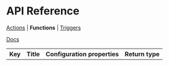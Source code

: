 <title>API Functions</title>

# API Reference
[Actions](./api-actions.html) | **Functions** | [Triggers](./api-triggers.html)

[Docs](./)

<table>
  <tr>
    <th>Key</th>
    <th>Title</th>
    <th>Configuration properties</th>
    <th>Return type</th>
  </tr>
</table>

<script type="module" src="../scripts/docs.js"></script>
<script type="module">
  docs_fetchWithCache('../functions.json').then(res => res.json()).then(res => {
    if (res.status !== 'success') {
      console.log('Non success response received from Modd.io API: %o', res);
      alert('Non-success response received from Modd.io API. Check console for details.');
      return;
    }
    const table = document.querySelector('table');
    for (const func of res.message) {
      if (func.data.type === 'function') {
        const row = table.insertRow();
        row.insertCell().textContent = func.key;
        row.insertCell().textContent = func.title;
        row.insertCell().textContent = `{ ${func.data.fragments.filter(frag => frag.type === 'variable').map(frag => `${frag.field}: ${frag.extraData?.dataType || frag.dataType}`).join(', ')} }`;
        row.insertCell().textContent = func.data.category;
      }
    }
  }).catch(err => {
    console.error(err);
    alert('An error occured while fetching Modd.io API. Check console for details.');
  });
</script>